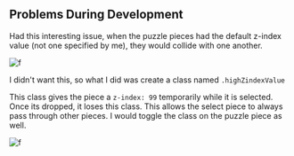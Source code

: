 ## Problems During Development

Had this interesting issue, when the puzzle pieces had the default z-index value (not one specified by me), they would collide with one another. 

![f](https://imgur.com/6ZiIR9p.gif)

I didn't want this, so what I did was create a class named `.highZindexValue`


This class gives the piece a `z-index: 99` temporarily while it is selected. Once its dropped, it loses this class. This allows the select piece to always pass through other pieces. I would toggle the class on the puzzle piece as well.

![f](https://imgur.com/VqnaC6S.png)
